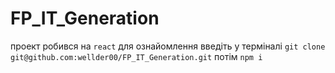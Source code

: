 # FP_IT_Generation
проект робився на ```react``` 
для ознайомлення введіть у терміналі 
```git clone git@github.com:wellder00/FP_IT_Generation.git```
потім
```npm i```
